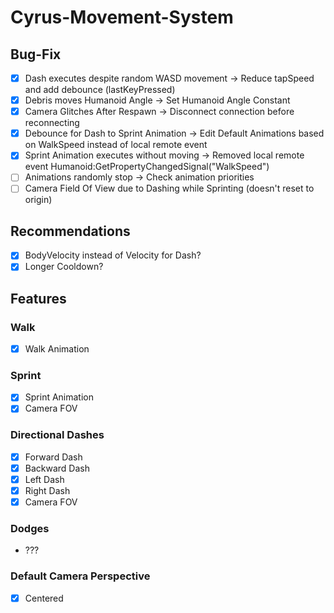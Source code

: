 # Cyrus-Movement-System
## Bug-Fix
- [X] Dash executes despite random WASD movement -> Reduce tapSpeed and add debounce (lastKeyPressed)
- [X] Debris moves Humanoid Angle -> Set Humanoid Angle Constant
- [X] Camera Glitches After Respawn -> Disconnect connection before reconnecting
- [X] Debounce for Dash to Sprint Animation -> Edit Default Animations based on WalkSpeed instead of local remote event
- [X] Sprint Animation executes without moving -> Removed local remote event Humanoid:GetPropertyChangedSignal("WalkSpeed")
- [ ] Animations randomly stop -> Check animation priorities
- [ ] Camera Field Of View due to Dashing while Sprinting (doesn't reset to origin)

## Recommendations
- [X] BodyVelocity instead of Velocity for Dash?
- [X] Longer Cooldown?

## Features
### Walk
- [X] Walk Animation

### Sprint
- [X] Sprint Animation
- [X] Camera FOV

### Directional Dashes
- [X] Forward Dash
- [X] Backward Dash
- [X] Left Dash
- [X] Right Dash
- [X] Camera FOV

### Dodges
- ???

### Default Camera Perspective
- [X] Centered
